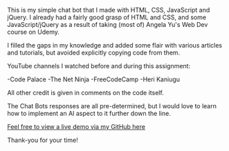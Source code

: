 This is my simple chat bot that I made with HTML, CSS, JavaScript and jQuery. I already had a fairly good grasp of HTML and CSS, and some JavaScript/jQuery as a result of taking (most of) Angela Yu's Web Dev course on Udemy. 

I filled the gaps in my knowledge and added some flair with various articles and tutorials, but avoided explicitly copying code from them.

YouTube channels I watched before and during this assignment:

-Code Palace
-The Net Ninja
-FreeCodeCamp
-Heri Kaniugu

All other credit is given in comments on the code itself.

The Chat Bots responses are all pre-determined, but I would love to learn how to implement an AI aspect to it further down the line.

[Feel free to view a live demo via my GitHub here](https://greenseb.github.io/chatbot/)

Thank-you for your time!